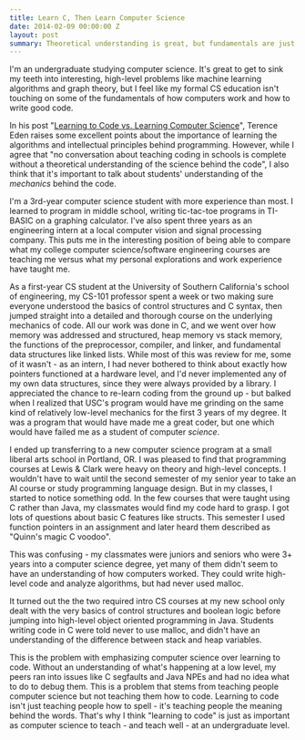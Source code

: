```yaml
---
title: Learn C, Then Learn Computer Science
date: 2014-02-09 00:00:00 Z
layout: post
summary: Theoretical understanding is great, but fundamentals are just as important.
---
```


I'm an undergraduate studying computer science. It's great to get to sink my teeth into interesting, high-level problems like machine learning algorithms and graph theory, but I feel like my formal CS education isn't touching on some of the fundamentals of how computers work and how to write good code.

In his post "[Learning to Code vs. Learning Computer Science](http://shkspr.mobi/blog/2014/02/learning-to-code-vs-learning-computer-science/)", Terence Eden raises some excellent points about the importance of learning the algorithms and intellectual principles behind programming. However, while I agree that "no conversation about teaching coding in schools is complete without a theoretical understanding of the science behind the code", I also think that it's important to talk about students' understanding of the *mechanics* behind the code.

I'm a 3rd-year computer science student with more experience than most. I learned to program in middle school, writing tic-tac-toe programs in TI-BASIC on a graphing calculator. I've also spent three years as an engineering intern at a local computer vision and signal processing company. This puts me in the interesting position of being able to compare what my college computer science/software engineering courses are teaching me versus what my personal explorations and work experience have taught me.

As a first-year CS student at the University of Southern California's school of engineering, my CS-101 professor spent a week or two making sure everyone understood the basics of control structures and C syntax, then jumped straight into a detailed and thorough course on the underlying mechanics of code. All our work was done in C, and we went over how memory was addressed and structured, heap memory vs stack memory, the functions of the preprocessor, compiler, and linker, and fundamental data structures like linked lists. While most of this was review for me, some of it wasn't - as an intern, I had never bothered to think about exactly how pointers functioned at a hardware level, and I'd never implemented any of my own data structures, since they were always provided by a library. I appreciated the chance to re-learn coding from the ground up - but balked when I realized that USC's program would have me grinding on the same kind of relatively low-level mechanics for the first 3 years of my degree. It was a program that would have made me a great coder, but one which would have failed me as a student of computer *science*.

I ended up transferring to a new computer science program at a small liberal arts school in Portland, OR. I was pleased to find that programming courses at Lewis & Clark were heavy on theory and high-level concepts. I wouldn't have to wait until the second semester of my senior year to take an AI course or study programming language design. But in my classes, I started to notice something odd. In the few courses that were taught using C rather than Java, my classmates would find my code hard to grasp. I got lots of questions about basic C features like structs. This semester I used function pointers in an assignment and later heard them described as "Quinn's magic C voodoo". 

This was confusing - my classmates were juniors and seniors who were 3+ years into a computer science degree, yet many of them didn't seem to have an understanding of how computers worked. They could write high-level code and analyze algorithms, but had never used malloc.

It turned out the the two required intro CS courses at my new school only dealt with the very basics of control structures and boolean logic before jumping into high-level object oriented programming in Java. Students writing code in C were told never to use malloc, and didn't have an understanding of the difference between stack and heap variables. 

This is the problem with emphasizing computer science over learning to code. Without an understanding of what's happening at a low level, my peers ran into issues like C segfaults and Java NPEs and had no idea what to do to debug them. This is a problem that stems from teaching people computer science but not teaching them how to code. Learning to code isn't just teaching people how to spell - it's teaching people the meaning behind the words. That's why I think "learning to code" is just as important as computer science to teach - and teach well - at an undergraduate level.